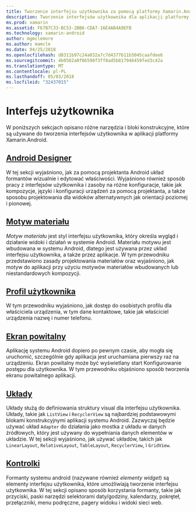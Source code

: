 ```yaml
---
title: Tworzenie interfejsu użytkownika za pomocą platformy Xamarin.Android
description: Tworzenie interfejsów użytkownika dla aplikacji platformy Xamarin.Android
ms.prod: xamarin
ms.assetid: F67B7C33-BC53-2BB6-CDA7-16E4AB4A9EFB
ms.technology: xamarin-android
author: mgmclemore
ms.author: mamcle
ms.date: 04/25/2018
ms.openlocfilehash: d8311b97c24a032a7c7d4377b11b5045caafdee6
ms.sourcegitcommit: 4b0582a0f06598f3ff8ad5b817946459fed3c42a
ms.translationtype: MT
ms.contentlocale: pl-PL
ms.lasthandoff: 05/03/2018
ms.locfileid: "32437015"
---
```

# <a name="user-interface"></a>Interfejs użytkownika

W poniższych sekcjach opisano różne narzędzia i bloki konstrukcyjne, które są używane do tworzenia interfejsów użytkownika w aplikacji platformy Xamarin.Android.

## <a name="android-designerandroiduser-interfaceandroid-designerindexmd"></a>[Android Designer](~/android/user-interface/android-designer/index.md)

W tej sekcji wyjaśniono, jak za pomocą projektanta Android układ formantów wizualnie i edytować właściwości. Wyjaśniono również sposób pracy z interfejsów użytkownika i zasoby na różne konfiguracje, takie jak kompozycje, języki i konfiguracji urządzeń za pomocą projektanta, a także sposobu projektowania dla widoków alternatywnych jak orientacji poziomej i pionowej.

## <a name="material-themeandroiduser-interfacematerial-thememd"></a>[Motyw materiału](~/android/user-interface/material-theme.md)

*Motyw materiału* jest styl interfejsu użytkownika, który określa wygląd i działanie widoki i działań w systemie Android. Materiału motywu jest wbudowana w systemu Android, dlatego jest używana przez układ interfejsu użytkownika, a także przez aplikacje. W tym przewodniku przedstawiono zasady projektowania materiałów oraz wyjaśniono, jak motyw do aplikacji przy użyciu motywów materiałów wbudowanych lub niestandardowych kompozycji.

## <a name="user-profileandroiduser-interfaceuser-profilemd"></a>[Profil użytkownika](~/android/user-interface/user-profile.md)

W tym przewodniku wyjaśniono, jak dostęp do osobistych profilu dla właściciela urządzenia, w tym dane kontaktowe, takie jak właściciel urządzenia nazwę i numer telefonu.

## <a name="splash-screenandroiduser-interfacesplash-screenmd"></a>[Ekran powitalny](~/android/user-interface/splash-screen.md)

Aplikację systemu Android dopiero po pewnym czasie, aby mogła się uruchomić, szczególnie gdy aplikacja jest uruchamiana pierwszy raz na urządzeniu. Ekran powitalny może być wyświetlany start Konfigurowanie postępu dla użytkownika. W tym przewodniku objaśniono sposób tworzenia ekranu powitalnego aplikacji.

## <a name="layoutsandroiduser-interfacelayoutsindexmd"></a>[Układy](~/android/user-interface/layouts/index.md)

Układy służą do definiowania struktury visual dla interfejsu użytkownika.
Układy, takie jak `ListView` i `RecyclerView` są najbardziej podstawowymi blokami konstrukcyjnymi aplikacji systemu Android. Zazwyczaj będzie używać układ `Adapter` do działania jako mostka z układu w danych źródłowych, który jest używany do wypełniania danych elementów w układzie. W tej sekcji wyjaśniono, jak używać układów, takich jak `LinearLayout`, `RelativeLayout`, `TableLayout`, `RecyclerView`, i `GridView`.

## <a name="controlsandroiduser-interfacecontrolsindexmd"></a>[Kontrolki](~/android/user-interface/controls/index.md)

Formanty systemu android (nazywane również *elementy widget*) są elementy interfejsu użytkownika, które umożliwiają tworzenie interfejsu użytkownika. W tej sekcji opisano sposób korzystania formanty, takie jak przyciski, paski narzędzi selektorami daty/godziny, kalendarzy, pokręteł, przełączniki, menu podręczne, pagery widoku i widoki sieci web.

